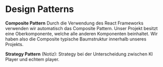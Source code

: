 # Design Patterns


**Composite Pattern**
Durch die Verwendung des React Frameworks verwenden wir automatisch das Composite Pattern. Unser Projekt besitzt eine Oberkomponente, welche alle anderen Komponenten beinhaltet. Wir haben also die Composite typische Baumstruktur innerhalb unseres Projekts. 

**Strategy Pattern**
(Notiz): Strategy bei der Unterscheidung zwischen KI Player und echtem player.

